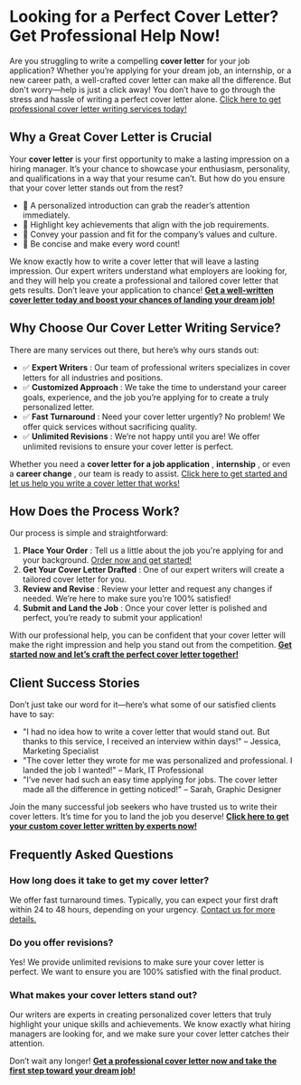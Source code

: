 # Looking for a Perfect Cover Letter? Get Professional Help Now!

Are you struggling to write a compelling **cover letter** for your job application? Whether you’re applying for your dream job, an internship, or a new career path, a well-crafted cover letter can make all the difference. But don't worry—help is just a click away! You don’t have to go through the stress and hassle of writing a perfect cover letter alone. [Click here to get professional cover letter writing services today!](https://tinyurl.com/topessay?keyword=write+a+great+cover+letter)

## Why a Great Cover Letter is Crucial

Your **cover letter** is your first opportunity to make a lasting impression on a hiring manager. It’s your chance to showcase your enthusiasm, personality, and qualifications in a way that your resume can’t. But how do you ensure that your cover letter stands out from the rest?

- 📌 A personalized introduction can grab the reader’s attention immediately.
- 📌 Highlight key achievements that align with the job requirements.
- 📌 Convey your passion and fit for the company’s values and culture.
- 📌 Be concise and make every word count!

We know exactly how to write a cover letter that will leave a lasting impression. Our expert writers understand what employers are looking for, and they will help you create a professional and tailored cover letter that gets results. Don’t leave your application to chance! [**Get a well-written cover letter today and boost your chances of landing your dream job!**](https://tinyurl.com/topessay?keyword=write+a+great+cover+letter)

## Why Choose Our Cover Letter Writing Service?

There are many services out there, but here’s why ours stands out:

- ✅ **Expert Writers** : Our team of professional writers specializes in cover letters for all industries and positions.
- ✅ **Customized Approach** : We take the time to understand your career goals, experience, and the job you’re applying for to create a truly personalized letter.
- ✅ **Fast Turnaround** : Need your cover letter urgently? No problem! We offer quick services without sacrificing quality.
- ✅ **Unlimited Revisions** : We’re not happy until you are! We offer unlimited revisions to ensure your cover letter is perfect.

Whether you need a **cover letter for a job application** , **internship** , or even a **career change** , our team is ready to assist. [Click here to get started and let us help you write a cover letter that works!](https://tinyurl.com/topessay?keyword=write+a+great+cover+letter)

## How Does the Process Work?

Our process is simple and straightforward:

1. **Place Your Order** : Tell us a little about the job you're applying for and your background. [Order now and get started!](https://tinyurl.com/topessay?keyword=write+a+great+cover+letter)
2. **Get Your Cover Letter Drafted** : One of our expert writers will create a tailored cover letter for you.
3. **Review and Revise** : Review your letter and request any changes if needed. We’re here to make sure you’re 100% satisfied!
4. **Submit and Land the Job** : Once your cover letter is polished and perfect, you’re ready to submit your application!

With our professional help, you can be confident that your cover letter will make the right impression and help you stand out from the competition. [**Get started now and let’s craft the perfect cover letter together!**](https://tinyurl.com/topessay?keyword=write+a+great+cover+letter)

## Client Success Stories

Don’t just take our word for it—here’s what some of our satisfied clients have to say:

- "I had no idea how to write a cover letter that would stand out. But thanks to this service, I received an interview within days!" – Jessica, Marketing Specialist
- "The cover letter they wrote for me was personalized and professional. I landed the job I wanted!" – Mark, IT Professional
- "I’ve never had such an easy time applying for jobs. The cover letter made all the difference in getting noticed!" – Sarah, Graphic Designer

Join the many successful job seekers who have trusted us to write their cover letters. It’s time for you to land the job you deserve! [**Click here to get your custom cover letter written by experts now!**](https://tinyurl.com/topessay?keyword=write+a+great+cover+letter)

## Frequently Asked Questions

### How long does it take to get my cover letter?

We offer fast turnaround times. Typically, you can expect your first draft within 24 to 48 hours, depending on your urgency. [Contact us for more details.](https://tinyurl.com/topessay?keyword=write+a+great+cover+letter)

### Do you offer revisions?

Yes! We provide unlimited revisions to make sure your cover letter is perfect. We want to ensure you are 100% satisfied with the final product.

### What makes your cover letters stand out?

Our writers are experts in creating personalized cover letters that truly highlight your unique skills and achievements. We know exactly what hiring managers are looking for, and we make sure your cover letter catches their attention.

Don’t wait any longer! [**Get a professional cover letter now and take the first step toward your dream job!**](https://tinyurl.com/topessay?keyword=write+a+great+cover+letter)
